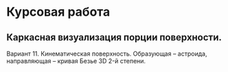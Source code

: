 # Курсовая работа
## Каркасная визуализация порции поверхности.

Вариант 11. Кинематическая поверхность. Образующая – астроида, направляющая
– кривая Безье 3D 2-й степени.

